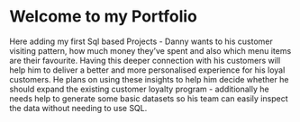 # Welcome to my Portfolio
Here adding my first Sql based Projects - Danny wants to his customer visiting pattern, how much money they’ve spent and also which menu items are their favourite. Having this deeper connection with his customers will help him to deliver a better and more personalised experience for his loyal customers.
He plans on using these insights to help him decide whether he should expand the existing customer loyalty program - additionally he needs help to generate some basic datasets so his team can easily inspect the data without needing to use SQL.
